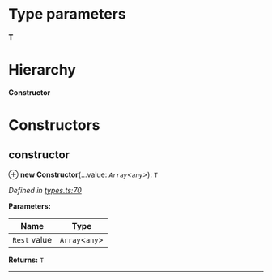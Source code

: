 

# Type parameters
#### T 
# Hierarchy

**Constructor**

# Constructors

<a id="constructor"></a>

##  constructor

⊕ **new Constructor**(...value: *`Array`<`any`>*): `T`

*Defined in [types.ts:70](https://github.com/polkadot-js/api/blob/67a1bcc/packages/types/src/types.ts#L70)*

**Parameters:**

| Name | Type |
| ------ | ------ |
| `Rest` value | `Array`<`any`> |

**Returns:** `T`

___

